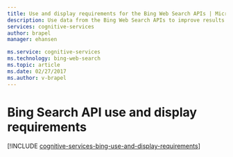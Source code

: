 ```yaml
---
title: Use and display requirements for the Bing Web Search APIs | Microsoft Docs
description: Use data from the Bing Web Search APIs to improve results from searches on the web.
services: cognitive-services
author: brapel
manager: ehansen

ms.service: cognitive-services
ms.technology: bing-web-search
ms.topic: article
ms.date: 02/27/2017
ms.author: v-brapel
---
```


# Bing Search API use and display requirements

[!INCLUDE [cognitive-services-bing-use-and-display-requirements](../../../includes/cognitive-services-bing-use-and-display-requirements.md)]